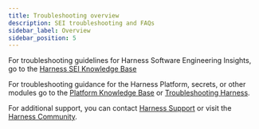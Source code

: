 ```yaml
---
title: Troubleshooting overview
description: SEI troubleshooting and FAQs
sidebar_label: Overview
sidebar_position: 5
---
```


For troubleshooting guidelines for Harness Software Engineering Insights, go to the [Harness SEI Knowledge Base](/kb/sei/)

For troubleshooting guidance for the Harness Platform, secrets, or other modules go to the [Platform Knowledge Base](/kb/platform/) or [Troubleshooting Harness](/docs/troubleshooting/troubleshooting-nextgen).

For additional support, you can contact [Harness Support](mailto:support@harness.io) or visit the [Harness Community](https://developer.harness.io/community/).